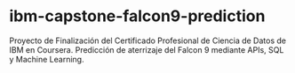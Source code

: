 # ibm-capstone-falcon9-prediction
Proyecto de Finalización del Certificado Profesional de Ciencia de Datos de IBM en Coursera. Predicción de aterrizaje del Falcon 9 mediante APIs, SQL y Machine Learning.
